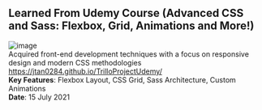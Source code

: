 ## Learned From Udemy Course (Advanced CSS and Sass: Flexbox, Grid, Animations and More!)<br>
![image](https://github.com/user-attachments/assets/52c22c45-e4e2-4316-ad6b-86e76eeb3ff7)
<br>Acquired front-end development techniques with a focus on responsive design and modern CSS methodologies<br>
https://jtan0284.github.io/TrilloProjectUdemy/<br>
<b>Key Features</b>: Flexbox Layout, CSS Grid, Sass Architecture, Custom Animations<br>
<b>Date</b>: 15 July 2021<br>
